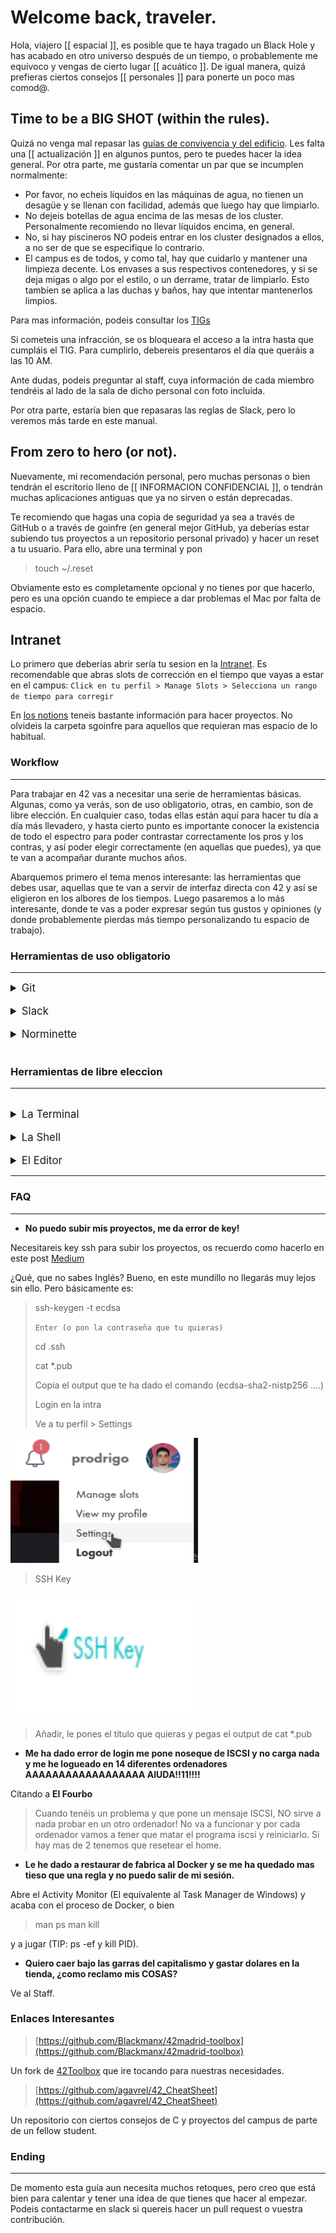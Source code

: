 # Welcome back, traveler.

Hola, viajero [[ espacial ]], es posible que te haya tragado un Black Hole y has acabado en otro universo después de un tiempo, o probablemente me equivoco y vengas de cierto lugar [[ acuático ]].
De igual manera, quizá prefieras ciertos consejos [[ personales ]] para ponerte un poco mas comod@.

## Time to be a BIG SHOT (within the rules).

Quizá no venga mal repasar las [guías de convivencia y del edificio](https://github.com/42MadridFT/Guia).
Les falta una [[ actualización ]] en algunos puntos, pero te puedes hacer la idea general. Por otra parte, me gustaría comentar un par que se incumplen normalmente:


- Por favor, no echeis líquidos en las máquinas de agua, no tienen un desagüe y se llenan con facilidad, además que luego hay que limpiarlo.
- No dejeis botellas de agua encima de las mesas de los cluster. Personalmente recomiendo no llevar líquidos encima, en general.
- No, si hay piscineros NO podeis entrar en los cluster designados a ellos, a no ser de que se especifique lo contrario.
- El campus es de todos, y como tal, hay que cuidarlo y mantener una limpieza decente. Los envases a sus respectivos contenedores, y si se deja migas o algo por el estilo, o un derrame, tratar de limpiarlo. Esto tambíen se aplica a las duchas y baños, hay que intentar mantenerlos limpios.

Para mas información, podeis consultar los [TIGs](https://meta.intra.42.fr/articles/reglas-de-conducta-y-tig)

Si cometeis una infracción, se os bloqueara el acceso a la intra hasta que cumpláis el TIG. Para cumplirlo, debereis presentaros el día que queráis a las 10 AM.

Ante dudas, podeis preguntar al staff, cuya información de cada miembro tendréis al lado de la sala de dicho personal con foto incluida.

Por otra parte, estaría bien que repasaras las reglas de Slack, pero lo veremos más tarde en este manual.

## From zero to hero (or not).
Nuevamente, mi recomendación personal, pero muchas personas o bien tendrán el escritorio lleno de   [[ INFORMACION CONFIDENCIAL ]], o tendrán muchas aplicaciones antiguas que ya no sirven o están deprecadas. 

Te recomiendo que hagas una copia de seguridad ya sea a través de GitHub o a través de goinfre (en general mejor GitHub, ya deberías estar subiendo tus proyectos a un repositorio personal privado) y hacer un reset a tu usuario. Para ello, abre una terminal y pon
> touch ~/.reset

Obviamente esto es completamente opcional y no tienes por que hacerlo, pero es una opción cuando te empiece a dar problemas el Mac por falta de espacio.

## Intranet
Lo primero que deberías abrir sería tu sesion en la [Intranet](https://intra.42.fr). Es recomendable que abras slots de corrección en el tiempo que vayas a estar en el campus:
`Click en tu perfil > Manage Slots > Selecciona un rango de tiempo para corregir`

En [los notions](https://elearning.intra.42.fr/notions) teneis bastante información para hacer proyectos. No olvideis la carpeta sgoinfre para aquellos que requieran mas espacio de lo habitual.

### Workflow
<hr>
Para trabajar en 42 vas a necesitar una serie de herramientas básicas. Algunas, como ya verás, son de uso obligatorio, otras, en cambio, son de libre elección. En cualquier caso, todas ellas están aquí para hacer tu día a día más llevadero, y hasta cierto punto es importante conocer la existencia de todo el espectro para poder contrastar correctamente los pros y los contras, y así poder elegir correctamente (en aquellas que puedes), ya que te van a acompañar durante muchos años.

Abarquemos primero el tema menos interesante: las herramientas que debes usar, aquellas que te van a servir de interfaz directa con 42 y así se eligieron en los albores de los tiempos. Luego pasaremos a lo más interesante, donde te vas a poder expresar según tus gustos y opiniones (y donde probablemente pierdas más tiempo personalizando tu espacio de trabajo).

### Herramientas de uso obligatorio
<hr>
<details>
  <summary style="font-size:1.2em;">
  Git
  </summary>

<pre style="height:15em;width:5empx;border:1px solid #ccc;font:16px/26px Georgia, Garamond, Serif;overflow:auto;">
Al principio de los tiempos existían los protoplanetas, pedacitos de roca diseminados de manera caótica en lo largo y ancho de la galaxia. La gente trabajaba sobre ellos sin control alguno, cogiendo de aquí y allá lo que les convenía, formando pedazos de roca más grande a los que tenían la valentía de llamar planetas. Ahora, eso no era tarea sencilla, los errores eran comunes y catastróficos. Pero como no tenían traza alguna de que ni de donde venían los pedazos que formaban sus planetas, eran incapaces de volver sobre sus pasos para encontrar el origen de un planeta mal formado. Así no les quedaba otra que desechar meses de trabajo y volver a empezar. Tras un tiempo de trabajo con esta dinámica primitiva, y ya habiendo adquirido consciencia colectiva de que no era posible hacer nada mínimamente complejo, y que así pudiera albergar vida, algún ilustrado anónimo vio a bien guardar las etapas de la construcción de su planeta en pequeñas cajas de madera (archivos comprimidos). De la misma forma que uno se guarda las partidas de un juego para poder reintentar los niveles con distintas estrategias. De esta forma, en cuanto nuestro ser ilustrado veía que su planeta no iba por buen camino, volvía a rebuscar en la última caja que sabía que podía servirle como base de un buen planeta, y retomaba el trabajo desde ese punto. Así pues, las civilizaciones constructoras de planetas ya no tenían que empezar de cero cada vez que cometían un fallo. Sin embargo, con el tiempo, ya habiendo olvidado la caótica actividad de no tener puntos de guardado, y deseando invertir tiempo no en el trabajo en sí, sino en un sistema control de dicho trabajo, empezaron a idear formas mejores de aplicar la misma idea de base (tener pequeñas cajas que representaban una etapa concreta de su trabajo) pero de forma más automática, intentando que estuviera en la medida de lo posible en un segundo plano, y así pudieran concentrarse de pleno en la complejidad que es construir un planeta. 
</pre>
De esta forma nacieron los sistemas de control de versiones ([VCS](https://en.wikipedia.org/wiki/Version_control)) en su forma más primitiva. Entre ellos podemos contar con [SCCS](https://en.wikipedia.org/wiki/Source_Code_Control_System), [RCS](https://en.wikipedia.org/wiki/Revision_Control_System) y [SVN](https://subversion.apache.org/) (Aún hay empresas que usan Subversion!). Algunos de estos antiguos sistemas de control de versiones contaban con muchas características de las que podemos ver reflejos en los sistemas más modernos. Como por ejemplo la existencia de ramas de trabajo. Así múltiples personas pueden trabajar sobre la misma base sin chafarse los unos a los otros. O los tags/releases, para poner una bandera en las etapas estables del proyecto que representan una unidad funcional. Con todo, y para los estándares modernos esto no era suficiente. Estas herramientas, aunque suponiendo un gran paso respecto al salvaje oeste que en el que vivían los primeros desarrolladores, seguían estorbando considerablemente. No eran suficientemente inteligentes para suplir las problemáticas con las que el desarrollador moderno se encuentra en su día a día. Así pues, Linus Torvalds, en su encíclica cruzada, vino a solventar los mundanos problemas del ingeniero moderno, abriendo la veda a los sistemas de control de versiones modernos. Nació [Git](https://git-scm.com/). Con esta futurista herramienta, los nuevos programadores tenían a su disposición una navaja suiza para cortar, coser, solapar y quimerizar su código a gusto y sin limitaciones. Trayendo consigo nuevas herramientas como [cherry picking](https://git-scm.com/docs/git-cherry-pick), [bisect](https://git-scm.com/docs/git-bisect), [rebase](https://git-scm.com/docs/git-rebase) y muchas más.

Contada esta pequeña historia sobre los sistemas de control de versiones, como es evidente, la elección de 42, y, por tanto, nuestra obligación, es aprender y usar Git. Esta es tu interfaz para publicar código en los servidores de 42. Así otros alumnos, principalmente tus correctores o compañeros de equipo pueden acceder a tu trabajo para revisarlo, modificarlo y demás. Por lo tanto, es altamente recomendado adquirir un conocimiento profundo sobre el mismo, porque, no nos engañemos, también será tu herramienta cuando plantes los pies en el terreno de la empresa.

Hay múltiples interfaces para trabajar con Git, tanto de línea de comandos como interfaces gráficas. Sin embargo, es **altamente** recomendable (por no decir moralmente obligatorio) dominar Git en todo su esplendor desde la interfaz de comandos oficial. Es de hecho muy probable que si así lo haces, y una vez te acostumbres, no quieras usar ninguna interfaz más. Pues Git es un proyecto tan avanzado, son tantas las combinaciones y opciones que ofrece, que no habrían botones suficientes en ninguna GUI para representarlas. Usando pues el CLI oficial, te pones tú al volante del crucero espacial, porque ya sabemos lo que pasa cuando dejamos demasiada cancha al piloto automático. 

Cuando le cojas el tranquillo a la CLI, te recomiendo que utilices la app oficial de Github Desktop para ahorrar tiempo. En el campus disponemos de gitkraken
</details>
<br>

<details>
  <summary style="font-size:1.2em;">
  Slack
  </summary>

Supongo que ya tienes preparado el Slack, pero si no te recomiendo que lo pongas tanto en el mac como en tus dispositivos móviles y te conectes al espacio de trabajo de 42born2code(.slack.com).
Ahí se anuncian todos los comunicados de 42, además de que es el sitio donde preferiblemente debes reportar problemas o dar tus aportaciones. Tendrás que cumplir varias normas en Slack que tocaremos más adelante en la guía **(NO las ignores)**.

Este es el principal medio de comunicación que se utiliza en el campus, aparte de los emails. Una vez entres al campus, seguramente te llegará una invitación para registrarte. La dirección del slack es **42born2code.slack.com**, por si tienes que ingresar manualmente. El correo que deberás usar será probablemente **(username)@student.42madrid.com**.

``Es muy recomendable que utilices tu nombre de usuario en slack como el Display Name, y el Full Name tu Nombre y Apellidos completos.`` 

Una vez hecho esto, tendrás un par de canales a tu disposición. Te recomiendo que añadas el resto de tu campus, dandole al icono de + y buscando los canales por 42(tucampus)\_ `Ex: 42Madrid_`. 

Algunas normas del slack que debes saber son:
- Los mensajes en cada canal deben empezar en un hilo y, si es necesario, seguirse dentro del mismo hilo. Es decir:
<hr>

   + Comienzo del hilo:
   		+ Mensajes dentro del hilo

<hr>

 Y no:

<hr>
<ul>
	<li>Comienzo del hilo</li>
	<li>Otro mensaje en otro hilo relacionado con el hilo anterior</li>
</ul>
<hr>


- Las imágenes SOLO estan permitidas dentro de los hilos, excepto en los canales \_random.
- Cada canal tiene su propio tema/objetivo, lee las descripciones de los canales para ver qué va en cada canal. Por ejemplo, la mayoría de problemas con los mac va en el canal de \_it.

<img alt="Slack header" src="./assets/img/slack_heading.png" width="750" height="75">
<img alt="Slack description" src="./assets/img/slack_desc.png" width="350" height="300">

- El canal de ligas NO se usa para que te metan en una liga, para ello pregunta a los responsables de cada liga que se pueden ver en la [pagina de 42madrid](src="https://www.42madrid.com/ligas/)(o en la descripcion del canal).
- El canal de MSC, para pedir actualizaciones de programas o programas en sí, tiene un template que hay que seguir.


**¿Hay más normas o no te queda claro?** Consulta estos diagramas hechos por el staff:
<p>
<img alt="Slack Norm" src="./assets/img/norm_slack.png" width="350" height="475">
<img alt="Slack Norm" src="./assets/img/emojis.png" width="350" height="475">

</p>

Por otra parte, el general y el random son canales que siempre se agradece tener vivos, así que no os corteis por usarlos.
</details>
<br>

<details>
  <summary style="font-size:1.2em;">
  Norminette
  </summary>


Norminette por defecto está instalado en los campus, pero si quieres usarlo en tu ordenador (Se recomienda, por lo general, [Ubuntu ~y posiblemente en el campus sera usado en el futuro~)](https://42born2code.slack.com/archives/CN3D33GRX/p1658235229616819) tendrás que hacer ciertas modificaciones.

La [Norminette](./assets/docs/en.norm.v3.pdf) ha cambiado a la versión 3, así que conviene que repaseis vuestros proyectos anteriores si no lo habeis hecho para que no os lleveis sustos.

Para instalar norminette, en una terminal de Ubuntu:

```
sudo apt install python3 python3-pip
python3 -m pip install --upgrade pip setuptools
python3 -m pip install norminette
```

Si se necesita actualizar:

`python3 -m pip install --upgrade norminette`

Para usarlo, simplemente

`norminette filename [...]`

Recuerda que norminette no funciona con archivos que no sean .c o .h

</details>

<br>

### Herramientas de libre eleccion
<hr>
<br>
<details>
  <summary style="font-size:1.2em;">
  La Terminal
  </summary>

Dentro de las cosas que de las que tenemos el gusto de poder elegir, una es la terminal. Esta será tu puerta de entrada y canal de comunicación con tu sistema operativo (tanto da si es GNULinux, OSX, o dios no lo quiera Windows). Lo hacemos llamar terminal, pero en realidad su nombre real viene precedido de "emulador", emulador de terminal, ya que nos encontramos muy lejos de las antiguas terminales hardware de los inicios de la informática (de ahí el nombre de [tty o Terminal Teletype](http://www.linusakesson.net/programming/tty/index.php)).

Como aplicación que es, tenemos un gran catálogo en formas, colores, y sabores. De todas las cosas que puedes elegir, quizás esta sea la que menos va a sumar en tu recorrido por 42. Aun así, vale la pena darle un vistazo a las muchas opciones que hay y las funcionalidades que ofrecen. Te dejo una lista de las más famosas por aquí:

- [Alacritty](https://github.com/alacritty/alacritty)
- [Yakuake](https://apps.kde.org/yakuake/)
- [Terminator](https://gnome-terminator.org/)
- [Guake](http://guake-project.org/)
- [Tilda](https://github.com/lanoxx/tilda)
- [St](https://st.suckless.org/) (Pegale un ojo al software que hace la gente de [suckless.org](https://suckless.org/))

La terminal por defecto de los ordenadores de la 42 (OSX por ahora) es [iTerm2](https://iterm2.com/).
</details>
<br>


<details>
  <summary style="font-size:1.2em;">
  La Shell
  </summary>


Siguiendo el orden lógico de las cosas, después de la terminal viene la shell, una terminal no es nada sin una shell que se ejecute dentro de ella, y la shell no es más que una aplicación interactiva en la que mediante comandos vas a poder comunicarte con tu sistema operativo de elección. De nuevo aquí contamos con una amplia gama de opciones, sin embargo, en esto tenemos un handicap que considerar de unas respecto a las otras. Para entender la importancia de este handicap, es necesario primero que os introduzca el sistema [POSIX](https://en.wikipedia.org/wiki/POSIX) (grabad este nombre a fuego en lo más hondo de vuestro hipotálamo, pues es de las cosas más importantes que podéis aprender). No voy a alargarme mucho en esta explicación, pues en sí, POSIX es de carácter puramente teórico, y, por lo tanto, hay toneladas de información en la web. Para definirlo de forma rápida, POSIX es un estándar de interfaces, es decir, una guia para que todos los programadores del mundo nos pongamos de acuerdo en la forma con la que nos comunicamos con nuestro ordenador. De forma que, no importe en que sistema operativo estemos, ni que hardware tengamos, ni que dispositivos hayamos conectado a nuestro ordenador, la forma de comunicación siempre será la misma. Por así decirlo POSIX es a la comunicación con nuestro ordenador, como el inglés es a la comunicación entre personas: Todos acordaron que es el método oficial; no tantos como quisiéramos lo hablan correctamente; y muchos lo hablan pero a medias. Por ejemplificar GNULinux es el sistema más POSIX que podemos encontrar. OSX estaría por ahí en medio tonteando con POSIX. Y Windows es simplemente un desastre y va a su bola (hay por ahí un proyecto en el que están haciendo de Windows un sistema POSIX, pero ya veremos).

¿Y a que viene todo esto para elegir nuestra shell? Pues bien, siendo rigurosos, [Bash](https://www.gnu.org/software/bash/) es la única shell que es POSIX. Por tanto, os **recomiendo encarecidamente** que durante vuestro aprendizaje, y antes de pasar a alternativas más sofisticadas, aprendáis Bash hasta que os sintáis capaces de generar la piedra filosofal con ella.

Os dejo por aquí las tres shells mas famosas en orden descendente de POSIX-compilant:

- [Bash](https://www.gnu.org/software/bash/)
- [Zsh](https://www.zsh.org/)
- [Fish](https://fishshell.com/)

</details>
<br>


<details>
  <summary style="font-size:1.2em;">
  El Editor
  </summary>
<pre>
Oh, el eterno dilema. El editor que elijas usar va a ser la decisión más importante que debas tomar en esta: Tu cruzada. Esta elección te situará irremediablemente en un bando del que no podrás huir. Correrán por su nombre caudalosos ríos de sangre y vísceras. Y morirás defendiendo el bastión hasta el último aliento.
</pre>
Antes de los hombres no había nada, un eterno vacío. Luego, en los albores de la civilización se forjaron en ríos de lava [Emacs](https://www.gnu.org/software/emacs/) y [Vi](https://en.wikipedia.org/wiki/Vi). Entonces la [eterna guerra](https://en.wikipedia.org/wiki/Editor_war) por el control estalló, y perdura hasta estos días.

Siguiendo una tradición ancestral, 42 ofrece por defecto dos editores: [Emacs](https://www.gnu.org/software/emacs/) y [Vim](https://en.wikipedia.org/wiki/Vim_(text_editor)). Tomándonos un poco más en serio esta sección, esta no es una decisión tomada a la ligera. Sendos editores, aun siendo intrínsecamente distintos de base, cumplen una serie de funciones que jamás hay que subestimar. En primer lugar, os permiten editar ficheros (recordemos que UNIX todo, [absolutamente todo son ficheros](https://en.wikipedia.org/wiki/Everything_is_a_file)!), con lo que va a ser vuestra principal herramienta de trabajo, donde más tiempo vais a pasar. Seguidamente, estos, por defecto, son editores planos, ofrecen una mínima ayuda a su usuario. ¡Y esto es muy bueno! Como aprendices os va a obligar a bajar a las trincheras, a pelear por vuestro código. En un principio será una ardua tarea. No va a ser cómodo. Pero poco a poco todo ese trabajo va a ir generando valor. El conocimiento que vais a ir adquiriendo de forma tanto directa como colateral (vais a acabar informándoos de muchas cosas por el camino hasta desenterrar exactamente lo que queréis) se va a ir sedimentando en la base de vuestro cráneo. Y llegado un punto, os daréis cuenta de que muchas cosas que antes se os trababan en la punta de los dedos, ahora os fluyen naturalmente y sin esfuerzo. ¡Ésta es la metodología 42!

Por lo anteriormente dicho, os recomiendo una, dos, y tres veces resistir la tentación de los editores que, por defecto, os dan la mayoría del trabajo hecho y toda la información que omitís con ellos es realmente valiosa. Pero que esto no os desanime, tanto Emacs como Vi son capaces de hacer todas las virguerías que susodichos editores tienen por defecto. Ambos tienen lenguajes de configuración muy avanzados (Sobre todo Emacs, ya lo veréis cuando investiguéis). Y no solo eso, la comunidad que los rodea es inmensa, hay una cantidad abismal de paquetes hechos por usuarios que os ofrecen toda clase de mágicas conjuras. Eso si, debéis de nuevo de bajar al barro a recoger lo que deseáis. Seréis vosotros mismos quienes construyáis vuestro propio editor!

A modo de nota, quiero recalcar que estos dos no son los únicos editores que considerar. Sí es cierto que son los más comunes de su tipo, y, por tanto, los que más pueden escalar y más mantenimiento tienen. La idea importante que extraer de esta sección, es la de no intentar echarse a correr, cuando aún estamos aprendiendo a gatear. Los cimientos son importantes, te permiten construir de forma muy robusta sobre ellos si están bien falcados.

</details>
<hr>

### FAQ
<hr>

- **No puedo subir mis proyectos, me da error de key!**

Necesitareis key ssh para subir los proyectos, os recuerdo como hacerlo en este post [Medium](https://medium.com/my-journey-at-42-silicon-valley-as-a-non-cs-major/42-silicon-valley-ssh-access-vogsphere-remotely-2ccf3c4486a)

¿Qué, que no sabes Inglés? Bueno, en este mundillo no llegarás muy lejos sin ello. Pero básicamente es:

> ssh-keygen -t ecdsa
>
> `Enter (o pon la contraseña que tu quieras)`
>
> cd .ssh
>
> cat *.pub
>
> Copia el output que te ha dado el comando (ecdsa-sha2-nistp256 ....)
>
> Login en la intra
>
> Ve a tu perfil > Settings

<img alt="Perfil Settings" src="./assets/img/intra_settings.png" width="300" height="200">

> SSH Key 

<img alt="Perfil SSH Key" src="./assets/img/intra_key.png" width="300" height="200">

> Añadir, le pones el título que quieras y pegas el output de cat *.pub

- **Me ha dado error de login me pone noseque de ISCSI y no carga nada y me he logueado en 14 diferentes ordenadores AAAAAAAAAAAAAAAAAA AIUDA!!11!!!!**

Citando a **El Fourbo**

>Cuando tenéis un problema y que pone un mensaje ISCSI, NO sirve a nada probar en un otro ordenador! No va a funcionar y por cada ordenador vamos a tener que matar el programa iscsi y reiniciarlo. Si hay mas de 2 tenemos que resetear el home.

- **Le he dado a restaurar de fabrica al Docker y se me ha quedado mas tieso que una regla y no puedo salir de mi sesión.**

Abre el Activity Monitor (El equivalente al Task Manager de Windows) y acaba con el proceso de Docker, o bien
>man ps
>man kill

y a jugar (TIP: ps -ef y kill PID).

- **Quiero caer bajo las garras del capitalismo y gastar dolares en la tienda, ¿como reclamo mis COSAS?**

Ve al Staff.

### Enlaces Interesantes
> [https://github.com/Blackmanx/42madrid-toolbox](https://github.com/Blackmanx/42madrid-toolbox)  

Un fork de [42Toolbox](httxips://github.com/alexandregv/42toolbox) que ire tocando para nuestras necesidades.
>[https://github.com/agavrel/42_CheatSheet](https://github.com/agavrel/42_CheatSheet) 

Un repositorio con ciertos consejos de C y proyectos del campus de parte de un fellow student.

### Ending
<hr>

De momento esta guía aun necesita muchos retoques, pero creo que está bien para calentar y tener una idea de que tienes que hacer al empezar. Podeis contactarme en slack si quereis hacer un pull request o vuestra contribución.




